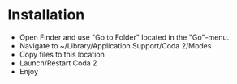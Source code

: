 # Installation
* Open Finder and use "Go to Folder" located in the "Go"-menu.
* Navigate to ~/Library/Application Support/Coda 2/Modes
* Copy files to this location
* Launch/Restart Coda 2
* Enjoy